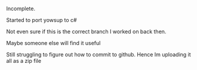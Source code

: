 Incomplete. 

Started to port yowsup to c#

Not even sure if this is the correct branch I worked on back then.

Maybe someone else will find it useful

Still struggling to figure out how to commit to github. Hence Im uploading it all as a zip file
